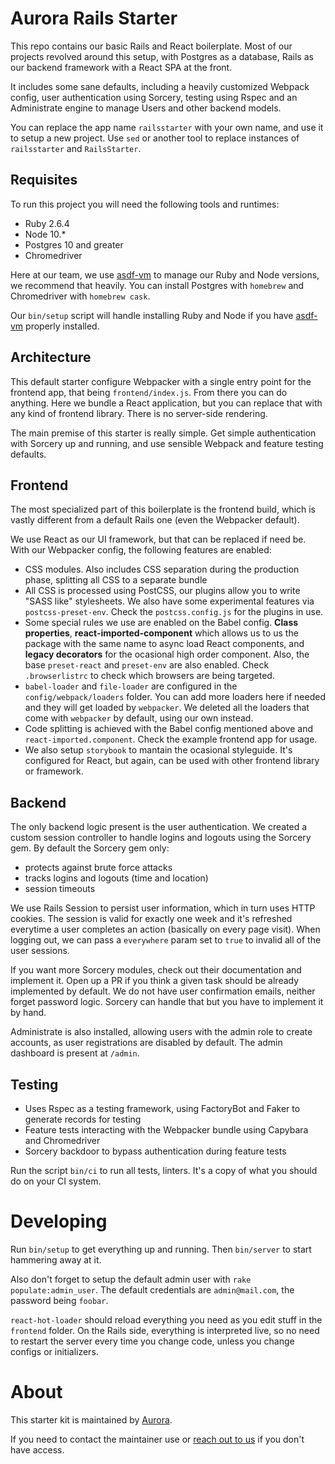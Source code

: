 # Aurora Rails Starter

This repo contains our basic Rails and React boilerplate. Most of our projects revolved around this setup, with Postgres as a database, Rails as our backend framework with a React SPA at the front.

It includes some sane defaults, including a heavily customized Webpack config, user authentication using Sorcery, testing using Rspec and an Administrate engine to manage Users and other backend models.

You can replace the app name `railsstarter` with your own name, and use it to setup a new project. Use `sed` or another tool to replace instances of `railsstarter` and `RailsStarter`.

## Requisites

To run this project you will need the following tools and runtimes:

- Ruby 2.6.4
- Node 10.\*
- Postgres 10 and greater
- Chromedriver

Here at our team, we use [asdf-vm](https://github.com/asdf-vm/asdf) to manage our Ruby and Node versions, we recommend that heavily. You can install Postgres with `homebrew` and Chromedriver with `homebrew cask`.

Our `bin/setup` script will handle installing Ruby and Node if you have [asdf-vm](https://github.com/asdf-vm/asdf) properly installed.

## Architecture

This default starter configure Webpacker with a single entry point for the frontend app, that being `frontend/index.js`. From there you can do anything. Here we bundle a React application, but you can replace that with any kind of frontend library. There is no server-side rendering.

The main premise of this starter is really simple. Get simple authentication with Sorcery up and running, and use sensible Webpack and feature testing defaults.

## Frontend

The most specialized part of this boilerplate is the frontend build, which is vastly different from a default Rails one (even the Webpacker default).

We use React as our UI framework, but that can be replaced if need be. With our Webpacker config, the following features are enabled:

- CSS modules. Also includes CSS separation during the production phase, splitting all CSS to a separate bundle
- All CSS is processed using PostCSS, our plugins allow you to write "SASS like" stylesheets. We also have some experimental features via `postcss-preset-env`. Check the `postcss.config.js` for the plugins in use.
- Some special rules we use are enabled on the Babel config. **Class properties**, **react-imported-component** which allows us to us the package with the same name to async load React components, and **legacy decorators** for the ocasional high order component. Also, the base `preset-react` and `preset-env` are also enabled. Check `.browserlistrc` to check which browsers are being targeted.
- `babel-loader` and `file-loader` are configured in the `config/webpack/loaders` folder. You can add more loaders here if needed and they will get loaded by `webpacker`. We deleted all the loaders that come with `webpacker` by default, using our own instead.
- Code splitting is achieved with the Babel config mentioned above and `react-imported.component`. Check the example frontend app for usage.
- We also setup `storybook` to mantain the ocasional styleguide. It's configured for React, but again, can be used with other frontend library or framework.

## Backend
The only backend logic present is the user authentication. We created a custom session controller to handle logins and logouts using the Sorcery gem. By default the Sorcery gem only:
- protects against brute force attacks
- tracks logins and logouts (time and location)
- session timeouts

We use Rails Session to persist user information, which in turn uses HTTP cookies. The session is valid for exactly one week and it's refreshed everytime a user completes an action (basically on every page visit). When logging out, we can pass a `everywhere` param set to `true` to invalid all of the user sessions.

If you want more Sorcery modules, check out their documentation and implement it. Open up a PR if you think a given task should be already implemented by default. We do not have user confirmation emails, neither forget password logic. Sorcery can handle that but you have to implement it by hand.

Administrate is also installed, allowing users with the admin role to create accounts, as user registrations are disabled by default. The admin dashboard is present at `/admin`.


## Testing

- Uses Rspec as a testing framework, using FactoryBot and Faker to generate records for testing
- Feature tests interacting with the Webpacker bundle using Capybara and Chromedriver
- Sorcery backdoor to bypass authentication during feature tests

Run the script `bin/ci` to run all tests, linters. It's a copy of what you should do on your CI system.

# Developing

Run `bin/setup` to get everything up and running. Then `bin/server` to start hammering away at it.

Also don't forget to setup the default admin user with `rake populate:admin_user`. The default credentials are `admin@mail.com`, the password being `foobar`.

`react-hot-loader` should reload everything you need as you edit stuff in the `frontend` folder. On the Rails side, everything is interpreted live, so no need to restart the server every time you change code, unless you change configs or initializers.

# About

This starter kit is maintained by [Aurora](http://auroradigital.co).

If you need to contact the maintainer use or <a href="mailto:contact@auroradigital.co">reach out to us</a> if you don't have access.
